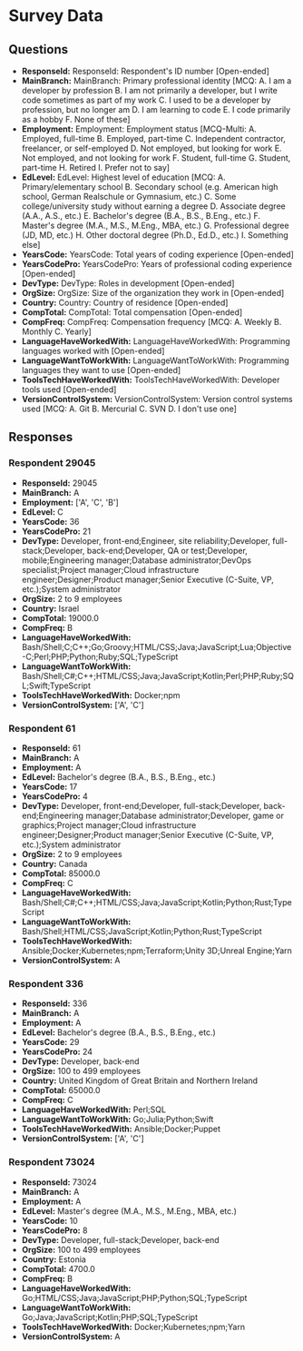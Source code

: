 # Survey Data

## Questions

- **ResponseId:** ResponseId: Respondent's ID number [Open-ended]
- **MainBranch:** MainBranch: Primary professional identity [MCQ: A. I am a developer by profession B. I am not primarily a developer, but I write code sometimes as part of my work C. I used to be a developer by profession, but no longer am D. I am learning to code E. I code primarily as a hobby F. None of these]
- **Employment:** Employment: Employment status [MCQ-Multi: A. Employed, full-time B. Employed, part-time C. Independent contractor, freelancer, or self-employed D. Not employed, but looking for work E. Not employed, and not looking for work F. Student, full-time G. Student, part-time H. Retired I. Prefer not to say]
- **EdLevel:** EdLevel: Highest level of education [MCQ: A. Primary/elementary school B. Secondary school (e.g. American high school, German Realschule or Gymnasium, etc.) C. Some college/university study without earning a degree D. Associate degree (A.A., A.S., etc.) E. Bachelor's degree (B.A., B.S., B.Eng., etc.) F. Master's degree (M.A., M.S., M.Eng., MBA, etc.) G. Professional degree (JD, MD, etc.) H. Other doctoral degree (Ph.D., Ed.D., etc.) I. Something else]
- **YearsCode:** YearsCode: Total years of coding experience [Open-ended]
- **YearsCodePro:** YearsCodePro: Years of professional coding experience [Open-ended]
- **DevType:** DevType: Roles in development [Open-ended]
- **OrgSize:** OrgSize: Size of the organization they work in [Open-ended]
- **Country:** Country: Country of residence [Open-ended]
- **CompTotal:** CompTotal: Total compensation [Open-ended]
- **CompFreq:** CompFreq: Compensation frequency [MCQ: A. Weekly B. Monthly C. Yearly]
- **LanguageHaveWorkedWith:** LanguageHaveWorkedWith: Programming languages worked with [Open-ended]
- **LanguageWantToWorkWith:** LanguageWantToWorkWith: Programming languages they want to use [Open-ended]
- **ToolsTechHaveWorkedWith:** ToolsTechHaveWorkedWith: Developer tools used [Open-ended]
- **VersionControlSystem:** VersionControlSystem: Version control systems used [MCQ: A. Git B. Mercurial C. SVN D. I don't use one]

## Responses

### Respondent 29045

- **ResponseId:** 29045
- **MainBranch:** A
- **Employment:** ['A', 'C', 'B']
- **EdLevel:** C
- **YearsCode:** 36
- **YearsCodePro:** 21
- **DevType:** Developer, front-end;Engineer, site reliability;Developer, full-stack;Developer, back-end;Developer, QA or test;Developer, mobile;Engineering manager;Database administrator;DevOps specialist;Project manager;Cloud infrastructure engineer;Designer;Product manager;Senior Executive (C-Suite, VP, etc.);System administrator
- **OrgSize:** 2 to 9 employees
- **Country:** Israel
- **CompTotal:** 19000.0
- **CompFreq:** B
- **LanguageHaveWorkedWith:** Bash/Shell;C;C++;Go;Groovy;HTML/CSS;Java;JavaScript;Lua;Objective-C;Perl;PHP;Python;Ruby;SQL;TypeScript
- **LanguageWantToWorkWith:** Bash/Shell;C#;C++;HTML/CSS;Java;JavaScript;Kotlin;Perl;PHP;Ruby;SQL;Swift;TypeScript
- **ToolsTechHaveWorkedWith:** Docker;npm
- **VersionControlSystem:** ['A', 'C']

### Respondent 61

- **ResponseId:** 61
- **MainBranch:** A
- **Employment:** A
- **EdLevel:** Bachelor's degree (B.A., B.S., B.Eng., etc.)
- **YearsCode:** 17
- **YearsCodePro:** 4
- **DevType:** Developer, front-end;Developer, full-stack;Developer, back-end;Engineering manager;Database administrator;Developer, game or graphics;Project manager;Cloud infrastructure engineer;Designer;Product manager;Senior Executive (C-Suite, VP, etc.);System administrator
- **OrgSize:** 2 to 9 employees
- **Country:** Canada
- **CompTotal:** 85000.0
- **CompFreq:** C
- **LanguageHaveWorkedWith:** Bash/Shell;C#;C++;HTML/CSS;Java;JavaScript;Kotlin;Python;Rust;TypeScript
- **LanguageWantToWorkWith:** Bash/Shell;HTML/CSS;JavaScript;Kotlin;Python;Rust;TypeScript
- **ToolsTechHaveWorkedWith:** Ansible;Docker;Kubernetes;npm;Terraform;Unity 3D;Unreal Engine;Yarn
- **VersionControlSystem:** A

### Respondent 336

- **ResponseId:** 336
- **MainBranch:** A
- **Employment:** A
- **EdLevel:** Bachelor's degree (B.A., B.S., B.Eng., etc.)
- **YearsCode:** 29
- **YearsCodePro:** 24
- **DevType:** Developer, back-end
- **OrgSize:** 100 to 499 employees
- **Country:** United Kingdom of Great Britain and Northern Ireland
- **CompTotal:** 65000.0
- **CompFreq:** C
- **LanguageHaveWorkedWith:** Perl;SQL
- **LanguageWantToWorkWith:** Go;Julia;Python;Swift
- **ToolsTechHaveWorkedWith:** Ansible;Docker;Puppet
- **VersionControlSystem:** ['A', 'C']

### Respondent 73024

- **ResponseId:** 73024
- **MainBranch:** A
- **Employment:** A
- **EdLevel:** Master's degree (M.A., M.S., M.Eng., MBA, etc.)
- **YearsCode:** 10
- **YearsCodePro:** 8
- **DevType:** Developer, full-stack;Developer, back-end
- **OrgSize:** 100 to 499 employees
- **Country:** Estonia
- **CompTotal:** 4700.0
- **CompFreq:** B
- **LanguageHaveWorkedWith:** Go;HTML/CSS;Java;JavaScript;PHP;Python;SQL;TypeScript
- **LanguageWantToWorkWith:** Go;Java;JavaScript;Kotlin;PHP;SQL;TypeScript
- **ToolsTechHaveWorkedWith:** Docker;Kubernetes;npm;Yarn
- **VersionControlSystem:** A

